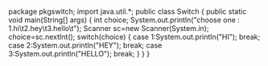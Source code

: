 
package pkgswitch;
import java.util.*;
public class Switch {
    public static void main(String[] args) {
        int choice;
        System.out.println("choose one : 1.hi\t2.hey\t3.hello\t");
        Scanner sc=new Scanner(System.in);
        choice=sc.nextInt();
        switch(choice)
        {
            case 1:System.out.println("HI");
            break;
            case 2:System.out.println("HEY");
            break;
            case 3:System.out.println("HELLO");
            break;
        }
}
}
